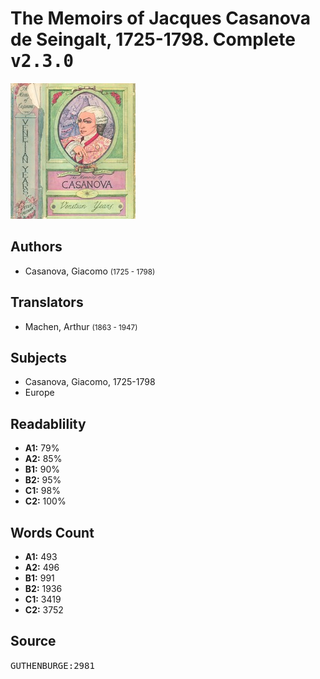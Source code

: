 # The Memoirs of Jacques Casanova de Seingalt, 1725-1798. Complete <kbd>v2.3.0</kbd>

![](./cover.medium.jpg "")

## Authors


 - Casanova, Giacomo <small>(1725 - 1798)</small>

## Translators


 - Machen, Arthur <small>(1863 - 1947)</small>

## Subjects


 - Casanova, Giacomo, 1725-1798
 - Europe

## Readablility


 - **A1:** 79%
 - **A2:** 85%
 - **B1:** 90%
 - **B2:** 95%
 - **C1:** 98%
 - **C2:** 100%

## Words Count


 - **A1:** 493
 - **A2:** 496
 - **B1:** 991
 - **B2:** 1936
 - **C1:** 3419
 - **C2:** 3752

## Source


<kbd>GUTHENBURGE:2981</kbd>
